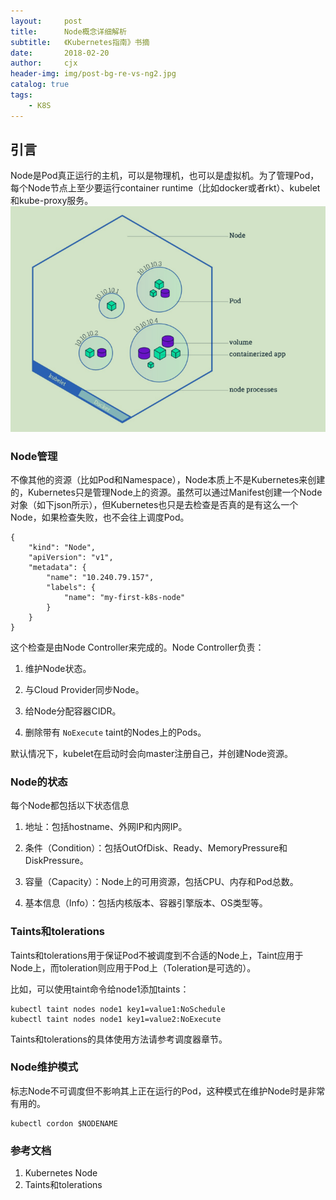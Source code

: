 ```yaml
---
layout:     post
title:      Node概念详细解析
subtitle:   《Kubernetes指南》书摘
date:       2018-02-20
author:     cjx
header-img: img/post-bg-re-vs-ng2.jpg
catalog: true
tags:
    - K8S
---
```


## 引言

Node是Pod真正运行的主机，可以是物理机，也可以是虚拟机。为了管理Pod，每个Node节点上至少要运行container runtime（比如docker或者rkt）、kubelet和kube-proxy服务。
![](/img/node-01.png)

### Node管理

不像其他的资源（比如Pod和Namespace），Node本质上不是Kubernetes来创建的，Kubernetes只是管理Node上的资源。虽然可以通过Manifest创建一个Node对象（如下json所示），但Kubernetes也只是去检查是否真的是有这么一个Node，如果检查失败，也不会往上调度Pod。

```
{
    "kind": "Node",
    "apiVersion": "v1",
    "metadata": {
        "name": "10.240.79.157",
        "labels": {
            "name": "my-first-k8s-node"
        }
    }
}
```

这个检查是由Node Controller来完成的。Node Controller负责：

1. 维护Node状态。

2. 与Cloud Provider同步Node。

3. 给Node分配容器CIDR。

4. 删除带有 ```NoExecute``` taint的Nodes上的Pods。

默认情况下，kubelet在启动时会向master注册自己，并创建Node资源。

### Node的状态

每个Node都包括以下状态信息

1. 地址：包括hostname、外网IP和内网IP。

2. 条件（Condition）：包括OutOfDisk、Ready、MemoryPressure和DiskPressure。

3. 容量（Capacity）：Node上的可用资源，包括CPU、内存和Pod总数。

4. 基本信息（Info）：包括内核版本、容器引擎版本、OS类型等。

### Taints和tolerations

Taints和tolerations用于保证Pod不被调度到不合适的Node上，Taint应用于Node上，而toleration则应用于Pod上（Toleration是可选的）。

比如，可以使用taint命令给node1添加taints：

```
kubectl taint nodes node1 key1=value1:NoSchedule
kubectl taint nodes node1 key1=value2:NoExecute
```

Taints和tolerations的具体使用方法请参考调度器章节。

### Node维护模式

标志Node不可调度但不影响其上正在运行的Pod，这种模式在维护Node时是非常有用的。

```
kubectl cordon $NODENAME
```

### 参考文档

1. Kubernetes Node
2. Taints和tolerations